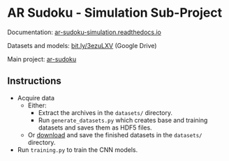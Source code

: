 # AR Sudoku - Simulation Sub-Project

Documentation: [ar-sudoku-simulation.readthedocs.io](https://ar-sudoku-simulation.readthedocs.io/en/latest/)

Datasets and models: [bit.ly/3ezuLXV](https://bit.ly/3ezuLXV) (Google Drive)

Main project: [ar-sudoku](https://github.com/ngormsen/ar-sudoku)


## Instructions

- Acquire data
  - Either:
    - Extract the archives in the `datasets/` directory.
    - Run `generate_datasets.py` which creates base and training datasets and saves them as HDF5 files.
  - Or [download](https://bit.ly/3ezuLXV) and save the finished datasets in the `datasets/` directory.
- Run `training.py` to train the CNN models.

